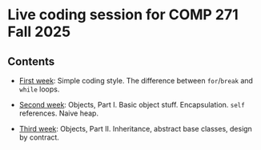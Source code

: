 # Live coding session for COMP 271 Fall 2025

## Contents

* [First week](./week00/three_styles.ipynb): Simple coding style. The difference between `for`/`break` and `while` loops.

* [Second week](./week01/objects.ipynb): Objects, Part I. Basic object stuff. Encapsulation. `self` references. Naive heap.

* [Third week](./week02/more_objects.ipynb): Objects, Part II. Inheritance, abstract base classes, design by contract.